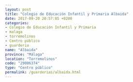 ```yaml
---
layout: post
title: "Colegio de Educación Infantil y Primaria Albaida"
date: 2017-09-20 20:57:05 +0200
categories:
- Colegio de Educación Infantil y Primaria
- malaga
- torremolinos
- Centro público
- guarderia
name: "Albaida"
province: "Málaga"
location: "Torremolinos"
code: "29006374"
type: "Centro público"
permalink: /guarderias/albaida.html
---
```

